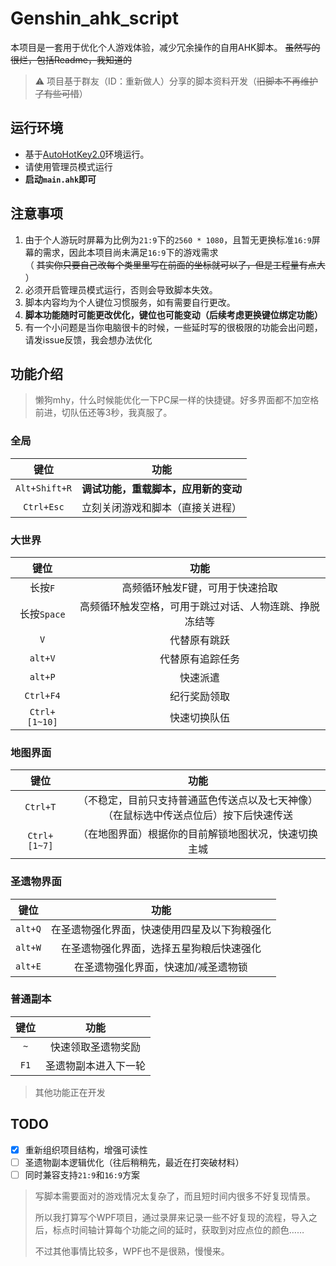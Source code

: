 # Genshin_ahk_script
本项目是一套用于优化个人游戏体验，减少冗余操作的自用AHK脚本。
~~虽然写的很烂，包括Readme，我知道的~~
> ⚠ 项目基于群友（ID：重新做人）分享的脚本资料开发（~~旧脚本不再维护了有些可惜~~）

## 运行环境
- 基于[AutoHotKey2.0](https://www.autohotkey.com/)环境运行。
- 请使用管理员模式运行
- **启动`main.ahk`即可**

## 注意事项
1. 由于个人游玩时屏幕为比例为`21:9`下的`2560 * 1080`，且暂无更换标准`16:9`屏幕的需求，因此本项目尚未满足`16:9`下的游戏需求<br>
   （ ~~其实你只要自己改每个类里里写在前面的坐标就可以了，但是工程量有点大~~ ）
2. 必须开启管理员模式运行，否则会导致脚本失效。
3. 脚本内容均为个人键位习惯服务，如有需要自行更改。
4. **脚本功能随时可能更改优化，键位也可能变动（后续考虑更换键位绑定功能）**
5. 有一个小问题是当你电脑很卡的时候，一些延时写的很极限的功能会出问题，请发issue反馈，我会想办法优化

## 功能介绍
> 懒狗mhy，什么时候能优化一下PC屎一样的快捷键。好多界面都不加空格前进，切队伍还等3秒，我真服了。

### 全局
|     键位      |                 功能                 |
| :-----------: | :----------------------------------: |
| `Alt+Shift+R` | **调试功能，重载脚本，应用新的变动** |
|  `Ctrl+Esc`   |   立刻关闭游戏和脚本（直接关进程）   |

### 大世界
|     键位      |                          功能                          |
| :-----------: | :----------------------------------------------------: |
|    长按`F`    |            高频循环触发F键，可用于快速拾取             |
|  长按`Space`  | 高频循环触发空格，可用于跳过对话、人物连跳、挣脱冻结等 |
|      `V`      |                      代替原有跳跃                      |
|    `alt+V`    |                    代替原有追踪任务                    |
|    `alt+P`    |                        快速派遣                        |
|   `Ctrl+F4`   |                      纪行奖励领取                      |
| `Ctrl+[1~10]` |                      快速切换队伍                      |



### 地图界面
|     键位     |                                            功能                                            |
| :----------: | :----------------------------------------------------------------------------------------: |
|   `Ctrl+T`   | （不稳定，目前只支持普通蓝色传送点以及七天神像）<br>（在鼠标选中传送点位后）按下后快速传送 |
| `Ctrl+[1~7]` |                    （在地图界面）根据你的目前解锁地图状况，快速切换主城                    |

### 圣遗物界面
|  键位   |                     功能                     |
| :-----: | :------------------------------------------: |
| `alt+Q` | 在圣遗物强化界面，快速使用四星及以下狗粮强化 |
| `alt+W` |   在圣遗物强化界面，选择五星狗粮后快速强化   |
| `alt+E` |     在圣遗物强化界面，快速加/减圣遗物锁      |

### 普通副本
| 键位  |         功能         |
| :---: | :------------------: |
|  `~`  |  快速领取圣遗物奖励  |
| `F1`  | 圣遗物副本进入下一轮 |


> 其他功能正在开发


## TODO
- [x] 重新组织项目结构，增强可读性
- [ ] 圣遗物副本逻辑优化（往后稍稍先，最近在打突破材料）
- [ ] 同时兼容支持`21:9`和`16:9`方案

> 写脚本需要面对的游戏情况太复杂了，而且短时间内很多不好复现情景。
> 
> 所以我打算写个WPF项目，通过录屏来记录一些不好复现的流程，导入之后，标点时间轴计算每个功能之间的延时，获取到对应点位的颜色……
> 
> 不过其他事情比较多，WPF也不是很熟，慢慢来。
